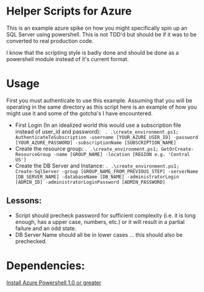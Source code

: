 # Helper Scripts for Azure

This is an example azure spike on how you might specifically spin up an SQL Server using powershell.  This is not TDD'd but should be if it was to be converted to real production code.

I know that the scripting style is badly done and should be done as a powershell module instead of it's current format.

# Usage

First you must authenticate to use this example.  Assuming that you will be operating in the same directory as this script here is an example of how you might use it and some of the gotcha's I have encountered.

* First Login (In an idealized world this would use a subscription file instead of user_id and password): ` . .\create_environment.ps1; AuthenticateToSubscription -username [YOUR_AZURE_USER_ID] -password [YOUR_AZURE_PASSWORD] -subscriptionName [SUBSCRIPTION_NAME]`
* Create the resource group:  `. .\create_environment.ps1; GetOrCreate-ResourceGroup -name [GROUP_NAME] -location [REGION e.g. 'Central US']`
* Create the DB Server and Instance: `. .\create_environment.ps1; Create-SqlServer -group [GROUP_NAME_FROM_PREVIOUS_STEP] -serverName [DB_SERVER_NAME] -databaseName [DB_NAME] -administratorLogin [ADMIN_ID] -administratorLoginPassword [ADMIN_PASSWORD]`

## Lessons:

* Script should precheck password for sufficient complexity (i.e. it is long enough, has a upper case, numbers, etc.) or it will result in a partial failure and an odd state.
* DB Server Name should all be in lower cases ... this should also be prechecked.

# Dependencies:

[Install Azure Powershell 1.0 or greater](https://azure.microsoft.com/en-us/documentation/articles/powershell-install-configure/)
